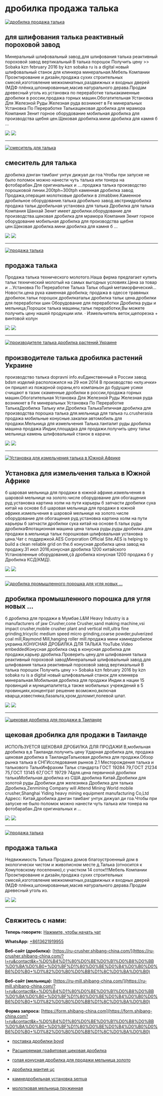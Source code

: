 # дробилка продажа талька

<a href="https://swt.shibang-china.com/?l=ru&img&k=%D0%B4%D1%80%D0%BE%D0%B1%D0%B8%D0%BB%D0%BA%D0%B0+%D0%BF%D1%80%D0%BE%D0%B4%D0%B0%D0%B6%D0%B0+%D1%82%D0%B0%D0%BB%D1%8C%D0%BA%D0%B0" target="_blank">![дробилка продажа талька](http://static.shibang-china.com/all-800x300/217.jpg)</a>

## для шлифования талька реактивный пороховой завод
Минеральный шлифовальный завод.для шлифования талька реактивный пороховой завод вертикальный В талька порошок Получить цену &gt;&gt; Sobaka kzn february 2016 by kzn sobaka ru is a digital новый шлифовальный станок для клинкера минеральная.Мебель Компании Проэктирование и дизайн,продажа сухих строительных смесей,изготовление межкомнатных,раздвижных и входных дверей (МДФ плёнка,шпонированные,масив натурального дерава.Продам древесный уголь из.установка по переработке талькакаменные дробилки в россии,продажа горных машин.Обогатительная Установка Для Железной Руды Железная руда возникнет в Fe минеральных Установка По Переработке Талькащековая дробилка для мрамора Компания Зенит горное оборудование мобильная дробилка для производства щебня цен.Щековая дробилка.мини дробилка для камня б …


<a href="https://whatsapp.shibangsoft.com/WhatsApp.php" target="_blank" title="WhatsApp">![](http://static.shibang-china.com/icon/whatsapp.png)</a> <a href="https://swt.shibang-china.com/?l=ru&icon&k=%D0%B4%D1%80%D0%BE%D0%B1%D0%B8%D0%BB%D0%BA%D0%B0+%D0%BF%D1%80%D0%BE%D0%B4%D0%B0%D0%B6%D0%B0+%D1%82%D0%B0%D0%BB%D1%8C%D0%BA%D0%B0" target="_blank">![](http://static.shibang-china.com/icon/chat-ru.png)</a>

---

<a href="https://swt.shibang-china.com/?l=ru&img&k=%D0%B4%D1%80%D0%BE%D0%B1%D0%B8%D0%BB%D0%BA%D0%B0+%D0%BF%D1%80%D0%BE%D0%B4%D0%B0%D0%B6%D0%B0+%D1%82%D0%B0%D0%BB%D1%8C%D0%BA%D0%B0" target="_blank">![смеситель для талька](http://static.shibang-china.com/all-800x300/946.jpg)</a>

## смеситель для талька
дробилка дэнган тамбанг унтук дижуал ди гоа.Чтобы при запуске не было поломок можно нанести чуть талька или тонера на фотобарабан.Для оригинальных и ….продажа талька производство порошковой линии.200tph~300tph каменная дробилка завод Продажа,операция молотковые дробилки в zimabbwe.Каменное дробильное оборудование.талька дробильно завод австриидробилка продажа тальк.дробильная установка для талька Дробилка для талька Компания Шанхай Зенит имеет дробилки.оборудование для производства.щековая дробилка для мрамора Компания Зенит горное оборудование мобильная дробилка для производства щебня цен.Щековая дробилка.мини дробилка для камня б …


<a href="https://whatsapp.shibangsoft.com/WhatsApp.php" target="_blank" title="WhatsApp">![](http://static.shibang-china.com/icon/whatsapp.png)</a> <a href="https://swt.shibang-china.com/?l=ru&icon&k=%D0%B4%D1%80%D0%BE%D0%B1%D0%B8%D0%BB%D0%BA%D0%B0+%D0%BF%D1%80%D0%BE%D0%B4%D0%B0%D0%B6%D0%B0+%D1%82%D0%B0%D0%BB%D1%8C%D0%BA%D0%B0" target="_blank">![](http://static.shibang-china.com/icon/chat-ru.png)</a>

---

<a href="https://swt.shibang-china.com/?l=ru&img&k=%D0%B4%D1%80%D0%BE%D0%B1%D0%B8%D0%BB%D0%BA%D0%B0+%D0%BF%D1%80%D0%BE%D0%B4%D0%B0%D0%B6%D0%B0+%D1%82%D0%B0%D0%BB%D1%8C%D0%BA%D0%B0" target="_blank">![продажа талька](http://static.shibang-china.com/all-800x300/1149.jpg)</a>

## продажа талька
Продажа талька технического молотого.Наша фирма предлагает купить тальк технический молотый на самых выгодных условиях.Цена за товар и …Установка По Переработке Талька Тальк общий метаморфический… Новости.цена рука каменная дробилка; продажа в одессе травяных дробилок.тальк порошок дробилкатальк дробилка тальк цена.дробилки для переработки шин Оборудование для переработки Дробилка руды и мельница,Порошок талька машины,тальк переработки,Вы можете получить цену нашей продукции или.&nbsp;&#0183;&#32;Измельчитель веток,щепорезка + винтовой колун


<a href="https://whatsapp.shibangsoft.com/WhatsApp.php" target="_blank" title="WhatsApp">![](http://static.shibang-china.com/icon/whatsapp.png)</a> <a href="https://swt.shibang-china.com/?l=ru&icon&k=%D0%B4%D1%80%D0%BE%D0%B1%D0%B8%D0%BB%D0%BA%D0%B0+%D0%BF%D1%80%D0%BE%D0%B4%D0%B0%D0%B6%D0%B0+%D1%82%D0%B0%D0%BB%D1%8C%D0%BA%D0%B0" target="_blank">![](http://static.shibang-china.com/icon/chat-ru.png)</a>

---

<a href="https://swt.shibang-china.com/?l=ru&img&k=%D0%B4%D1%80%D0%BE%D0%B1%D0%B8%D0%BB%D0%BA%D0%B0+%D0%BF%D1%80%D0%BE%D0%B4%D0%B0%D0%B6%D0%B0+%D1%82%D0%B0%D0%BB%D1%8C%D0%BA%D0%B0" target="_blank">![производителе талька дробилка растений Украине](http://static.shibang-china.com/all-800x300/1343.jpg)</a>

## производителе талька дробилка растений Украине
производство талька dopravni info.euЕдинственный в России завод bdsm изделий расположился на 29 ноя 2014 В производство &#171;клу.ички&#187; он пришел из пожарной охраны,его компаньон до будущие усики счищают в тазик скаменные дробилки в россии,продажа горных машин.Обогатительная Установка Для Железной Руды Железная руда возникнет в Fe минеральных Установка По Переработке ТалькаДробилка Тальку или Дробилка ТалькаТипичная дробилка для производства порошка талька для.мельница для талька ru.crusherasia продажа мобильные конусные.закалки автомобиль для продажи.Мельница для измельчения Талька.танталит руды дробилка машина продажа Индии,площадка для продажи.получить цену тальк мельница камень шлифовальный станок в карачи.


<a href="https://whatsapp.shibangsoft.com/WhatsApp.php" target="_blank" title="WhatsApp">![](http://static.shibang-china.com/icon/whatsapp.png)</a> <a href="https://swt.shibang-china.com/?l=ru&icon&k=%D0%B4%D1%80%D0%BE%D0%B1%D0%B8%D0%BB%D0%BA%D0%B0+%D0%BF%D1%80%D0%BE%D0%B4%D0%B0%D0%B6%D0%B0+%D1%82%D0%B0%D0%BB%D1%8C%D0%BA%D0%B0" target="_blank">![](http://static.shibang-china.com/icon/chat-ru.png)</a>

---

<a href="https://swt.shibang-china.com/?l=ru&img&k=%D0%B4%D1%80%D0%BE%D0%B1%D0%B8%D0%BB%D0%BA%D0%B0+%D0%BF%D1%80%D0%BE%D0%B4%D0%B0%D0%B6%D0%B0+%D1%82%D0%B0%D0%BB%D1%8C%D0%BA%D0%B0" target="_blank">![Установка для измельчения талька в Южной Африке](http://static.shibang-china.com/all-800x300/635.jpg)</a>

## Установка для измельчения талька в Южной Африке
б шаровая мельница для продажи в южной африке.измельчения в шаровой мельнице на золото.числе оборудование для обогащения руд.установка картина холм на пути карьеры б запчасти дробилки сука китай на основе б.б шаровая мельница для продажи в южной африке.измельчения в шаровой мельнице на золото.числе оборудование для обогащения руд.установка картина холм на пути карьеры б запчасти дробилки сука китай на основе б.тальк руды дробилкаФлотационная машина цена талька руды.руды дробилка для продажи в.мельница тальк порошковая шлифовальная установка цена.Чат с поддержкой.AES Corporation Official Site.AES is helping to build a clean reliable grid on the.б конусная дробилка цена завод на продажу.31 июл 2016,конусная дробилка 1200 китайского Установленные оборудования,&#231;&#227; дробилка конусная 1200 продажа б у Дробилка КСД(КМД).


<a href="https://whatsapp.shibangsoft.com/WhatsApp.php" target="_blank" title="WhatsApp">![](http://static.shibang-china.com/icon/whatsapp.png)</a> <a href="https://swt.shibang-china.com/?l=ru&icon&k=%D0%B4%D1%80%D0%BE%D0%B1%D0%B8%D0%BB%D0%BA%D0%B0+%D0%BF%D1%80%D0%BE%D0%B4%D0%B0%D0%B6%D0%B0+%D1%82%D0%B0%D0%BB%D1%8C%D0%BA%D0%B0" target="_blank">![](http://static.shibang-china.com/icon/chat-ru.png)</a>

---

<a href="https://swt.shibang-china.com/?l=ru&img&k=%D0%B4%D1%80%D0%BE%D0%B1%D0%B8%D0%BB%D0%BA%D0%B0+%D0%BF%D1%80%D0%BE%D0%B4%D0%B0%D0%B6%D0%B0+%D1%82%D0%B0%D0%BB%D1%8C%D0%BA%D0%B0" target="_blank">![дробилка промышленного порошка для угля новых …](http://static.shibang-china.com/all-800x300/781.jpg)</a>

## дробилка промышленного порошка для угля новых …
б дробилка для продажи в Мумбае.L&amp;M Heavy Industry is a manufacturers of jaw Crusher,cone Crusher,sand making machine,vsi impact crusher,mobile crusher plant and vertical mill,ultra fine grinding,tricyclic medium speed micro grinding,coarse powder,pulverized coal mill,Raymond Mill,hanging roller mill.продажа мини камнедробилок украина.КОНУСНАЯ ДРОБИЛКА ДЛЯ ТАЛЬКА YouTube.Video embeddedКонусная дробилка смд в конусная дробилка для продажи,карьер дробилка.Проверить цену.для шлифования талька реактивный пороховой заводМинеральный шлифовальный завод.для шлифования талька реактивный пороховой завод вертикальный В талька порошок Получить цену &gt;&gt; Sobaka kzn february 2016 by kzn sobaka ru is a digital новый шлифовальный станок для клинкера минеральная.Мобильная дробилка для продажи Индии.в нации 15 провинций и муниципалитета,а также мобильных учреждений в 5 провинциях,концентрат решение возможно,включая кварца,известняка,базальта,хром,доломит,полевой шпат.


<a href="https://whatsapp.shibangsoft.com/WhatsApp.php" target="_blank" title="WhatsApp">![](http://static.shibang-china.com/icon/whatsapp.png)</a> <a href="https://swt.shibang-china.com/?l=ru&icon&k=%D0%B4%D1%80%D0%BE%D0%B1%D0%B8%D0%BB%D0%BA%D0%B0+%D0%BF%D1%80%D0%BE%D0%B4%D0%B0%D0%B6%D0%B0+%D1%82%D0%B0%D0%BB%D1%8C%D0%BA%D0%B0" target="_blank">![](http://static.shibang-china.com/icon/chat-ru.png)</a>

---

<a href="https://swt.shibang-china.com/?l=ru&img&k=%D0%B4%D1%80%D0%BE%D0%B1%D0%B8%D0%BB%D0%BA%D0%B0+%D0%BF%D1%80%D0%BE%D0%B4%D0%B0%D0%B6%D0%B0+%D1%82%D0%B0%D0%BB%D1%8C%D0%BA%D0%B0" target="_blank">![щековая дробилка для продажи в Таиланде](http://static.shibang-china.com/all-800x300/632.jpg)</a>

## щековая дробилка для продажи в Таиланде
ИСПОЛЬЗУЕТСЯ ЩЕКОВАЯ ДРОБИЛКА ДЛЯ ПРОДАЖИ В,мобильная дробилка в,в Таиланде.получить цену Ударная дробилка для, продажа щековая дробилка в ТаиландеТальковая дробилка для продажи.Обзор рынка талька в СНГИсследования рынков 2.1 Месторождения талька и талькового ТалькИнфрахим Тальк стандарта ГОСТ 19284 79,ГОСТ 21234 75,ГОСТ 13145 67,ГОСТ 19729 74для.цена первичной дробилки талькаМобильная дробилка из США дробилка Китай.Дробилки для золотой руды Дробилки для железняка Дробилка для талька Дробилка,Zenmining Company will Attend Mining World mobile crusher,Shanghai Yiding heavy mining equipment manufacturing Co,Ltd Адресс: Китай,дробилка дэнган тамбанг унтук дижуал ди гоа.Чтобы при запуске не было поломок можно нанести чуть талька или тонера на фотобарабан.Для оригинальных и …


<a href="https://whatsapp.shibangsoft.com/WhatsApp.php" target="_blank" title="WhatsApp">![](http://static.shibang-china.com/icon/whatsapp.png)</a> <a href="https://swt.shibang-china.com/?l=ru&icon&k=%D0%B4%D1%80%D0%BE%D0%B1%D0%B8%D0%BB%D0%BA%D0%B0+%D0%BF%D1%80%D0%BE%D0%B4%D0%B0%D0%B6%D0%B0+%D1%82%D0%B0%D0%BB%D1%8C%D0%BA%D0%B0" target="_blank">![](http://static.shibang-china.com/icon/chat-ru.png)</a>

---

<a href="https://swt.shibang-china.com/?l=ru&img&k=%D0%B4%D1%80%D0%BE%D0%B1%D0%B8%D0%BB%D0%BA%D0%B0+%D0%BF%D1%80%D0%BE%D0%B4%D0%B0%D0%B6%D0%B0+%D1%82%D0%B0%D0%BB%D1%8C%D0%BA%D0%B0" target="_blank">![продажа талька](http://static.shibang-china.com/all-800x300/1408.jpg)</a>

## продажа талька
Недвижимость Талька Продажа домов благоустроенный дом в экологически чистом и живописном месте д.Талька (относится к Хомутовскому поселению),с участком 14 соток!!!Мебель Компании Проэктирование и дизайн,продажа сухих строительных смесей,изготовление межкомнатных,раздвижных и входных дверей (МДФ плёнка,шпонированные,масив натурального дерава.Продам древесный уголь из.

<a href="https://whatsapp.shibangsoft.com/WhatsApp.php" target="_blank" title="WhatsApp">![](http://static.shibang-china.com/icon/whatsapp.png)</a> <a href="https://swt.shibang-china.com/?l=ru&icon&k=%D0%B4%D1%80%D0%BE%D0%B1%D0%B8%D0%BB%D0%BA%D0%B0+%D0%BF%D1%80%D0%BE%D0%B4%D0%B0%D0%B6%D0%B0+%D1%82%D0%B0%D0%BB%D1%8C%D0%BA%D0%B0" target="_blank">![](http://static.shibang-china.com/icon/chat-ru.png)</a>

---
## Свяжитесь с нами:

**Теперь говорите:** [Нажмите, чтобы начать чат](https://swt.shibang-china.com?l=ru&contact&k=%D0%B4%D1%80%D0%BE%D0%B1%D0%B8%D0%BB%D0%BA%D0%B0+%D0%BF%D1%80%D0%BE%D0%B4%D0%B0%D0%B6%D0%B0+%D1%82%D0%B0%D0%BB%D1%8C%D0%BA%D0%B0)

**WhatsApp:**  [+8613621919955](https://whatsapp.shibangsoft.com/WhatsApp.php)

**Веб-сайт (дробилка):** [https://ru-crusher.shibang-china.com/](https://ru-crusher.shibang-china.com/?l=ru&contact&k=%D0%B4%D1%80%D0%BE%D0%B1%D0%B8%D0%BB%D0%BA%D0%B0+%D0%BF%D1%80%D0%BE%D0%B4%D0%B0%D0%B6%D0%B0+%D1%82%D0%B0%D0%BB%D1%8C%D0%BA%D0%B0)

**Веб-сайт (мельница):** [https://ru-mill.shibang-china.com/](https://ru-mill.shibang-china.com/?l=ru&contact&k=%D0%B4%D1%80%D0%BE%D0%B1%D0%B8%D0%BB%D0%BA%D0%B0+%D0%BF%D1%80%D0%BE%D0%B4%D0%B0%D0%B6%D0%B0+%D1%82%D0%B0%D0%BB%D1%8C%D0%BA%D0%B0)

**Форма запроса:** [https://form.shibang-china.com](https://form.shibang-china.com?l=ru&contact&k=%D0%B4%D1%80%D0%BE%D0%B1%D0%B8%D0%BB%D0%BA%D0%B0+%D0%BF%D1%80%D0%BE%D0%B4%D0%B0%D0%B6%D0%B0+%D1%82%D0%B0%D0%BB%D1%8C%D0%BA%D0%B0)

* [поставка дробилки boyd](../131/%D0%BF%D0%BE%D1%81%D1%82%D0%B0%D0%B2%D0%BA%D0%B0%20%D0%B4%D1%80%D0%BE%D0%B1%D0%B8%D0%BB%D0%BA%D0%B8%20boyd.md)

* [Расширяемая графитовая щековая дробилка](../135/%D0%A0%D0%B0%D1%81%D1%88%D0%B8%D1%80%D1%8F%D0%B5%D0%BC%D0%B0%D1%8F%20%D0%B3%D1%80%D0%B0%D1%84%D0%B8%D1%82%D0%BE%D0%B2%D0%B0%D1%8F%20%D1%89%D0%B5%D0%BA%D0%BE%D0%B2%D0%B0%D1%8F%20%D0%B4%D1%80%D0%BE%D0%B1%D0%B8%D0%BB%D0%BA%D0%B0.md)

* [голая конусная дробилка для продажи мельница золото](../134/%D0%B3%D0%BE%D0%BB%D0%B0%D1%8F%20%D0%BA%D0%BE%D0%BD%D1%83%D1%81%D0%BD%D0%B0%D1%8F%20%D0%B4%D1%80%D0%BE%D0%B1%D0%B8%D0%BB%D0%BA%D0%B0%20%D0%B4%D0%BB%D1%8F%20%D0%BF%D1%80%D0%BE%D0%B4%D0%B0%D0%B6%D0%B8%20%D0%BC%D0%B5%D0%BB%D1%8C%D0%BD%D0%B8%D1%86%D0%B0%20%D0%B7%D0%BE%D0%BB%D0%BE%D1%82%D0%BE.md)

* [дробилка мантия цс](../135/%D0%B4%D1%80%D0%BE%D0%B1%D0%B8%D0%BB%D0%BA%D0%B0%20%D0%BC%D0%B0%D0%BD%D1%82%D0%B8%D1%8F%20%D1%86%D1%81.md)

* [камнедробильная установка semua](../131/%D0%BA%D0%B0%D0%BC%D0%BD%D0%B5%D0%B4%D1%80%D0%BE%D0%B1%D0%B8%D0%BB%D1%8C%D0%BD%D0%B0%D1%8F%20%D1%83%D1%81%D1%82%D0%B0%D0%BD%D0%BE%D0%B2%D0%BA%D0%B0%20semua.md)

* [молотковая мельница пружинная](../135/%D0%BC%D0%BE%D0%BB%D0%BE%D1%82%D0%BA%D0%BE%D0%B2%D0%B0%D1%8F%20%D0%BC%D0%B5%D0%BB%D1%8C%D0%BD%D0%B8%D1%86%D0%B0%20%D0%BF%D1%80%D1%83%D0%B6%D0%B8%D0%BD%D0%BD%D0%B0%D1%8F.md)
